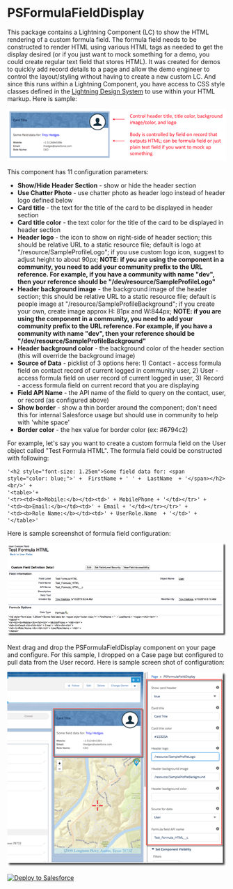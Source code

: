 # PSFormulaFieldDisplay

This package contains a Lightning Component (LC) to show the HTML rendering of a custom formula field. The formula field needs to be constructed to render HTML using various HTML tags as needed to get the display desired (or if you just want to mock something for a demo, you could create regular text field that stores HTML). It was created for demos to quickly add record details to a page and allow the demo engineer to control the layout/styling without having to create a new custom LC. And since this runs within a Lightning Component, you have access to CSS style classes defined in the [Lightning Design System](https://www.lightningdesignsystem.com/getting-started/) to use within your HTML markup. Here is sample:

![alt text](https://github.com/thedges/PSFormulaFieldDisplay/blob/master/PSFormulaFieldDisplay.png "Sample Image")

This component has 11 configuration parameters:
* <b>Show/Hide Header Section</b> - show or hide the header section
* <b>Use Chatter Photo</b> - use chatter photo as header logo instead of header logo defined below
* <b>Card title</b> - the text for the title of the card to be displayed in header section
* <b>Card title color</b> - the text color for the title of the card to be displayed in header section
* <b>Header logo</b> - the icon to show on right-side of header section; this should be relative URL to a static resource file; default is logo at "/resource/SampleProfileLogo"; if you use custom logo icon, suggest to adjust height to about 90px; <b>NOTE: if you are using the component in a community, you need to add your community prefix to the URL reference. For example, if you have a community with name "dev", then your reference should be "/dev/resource/SampleProfileLogo"</b>
* <b>Header background image</b> - the background image of the header section; this should be relative URL to a static resource file; default is people image at "/resource/SampleProfileBackground"; if you create your own, create image approx H: 81px and W:844px; <b>NOTE: if you are using the component in a community, you need to add your community prefix to the URL reference. For example, if you have a community with name "dev", then your reference should be "/dev/resource/SampleProfileBackground"</b>
* <b>Header background color</b> - the background color of the header section (this will override the background image)
* <b>Source of Data</b> - picklist of 3 options here: 1) Contact - access formula field on contact record of current logged in community user, 2) User - access formula field on user record of current logged in user, 3) Record - access formula field on current record that you are displaying
* <b>Field API Name</b> - the API name of the field to query on the contact, user, or record (as configured above)
* <b>Show border</b> - show a thin border around the component; don't need this for internal Salesforce usage but should use in community to help with 'white space'
* <b>Border color</b> - the hex value for border color (ex: #6794c2) 

For example, let's say you want to create a custom formula field on the User object called "Test Formula HTML". The formula field could be constructed with following:

```
'<h2 style="font-size: 1.25em">Some field data for: <span style="color: blue;">' +  FirstName + ' ' +  LastName  + '</span></h2><br/>' + 
'<table>'+ 
'<tr><td><b>Mobile:</b></td><td>' + MobilePhone + '</td></tr>' + 
'<td><b>Email:</b></td><td>' + Email + '</td></tr></tr>' +
'<td><b>Role Name:</b></td><td>' + UserRole.Name  + '</td>' +
'</table>'
```

Here is sample screenshot of formula field configuration:

![alt text](https://github.com/thedges/PSFormulaFieldDisplay/blob/master/PSFormulaFieldDisplay-1.png "Sample Image")

Next drag and drop the PSFormulaFieldDisplay component on your page and configure. For this sample, I dropped on a Case page but configured to pull data from the User record. Here is sample screen shot of configuration:

![alt text](https://github.com/thedges/PSFormulaFieldDisplay/blob/master/PSFormulaFieldDisplay-3.png "Sample Image")

<a href="https://githubsfdeploy.herokuapp.com">
  <img alt="Deploy to Salesforce"
       src="https://raw.githubusercontent.com/afawcett/githubsfdeploy/master/deploy.png">
</a>

